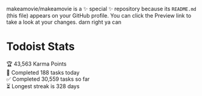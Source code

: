 makeamovie/makeamovie is a ✨ special ✨ repository because its `README.md` (this file) appears on your GitHub profile.
You can click the Preview link to take a look at your changes. darn right ya can

# Todoist Stats

<!-- TODO-IST:START -->
🏆  43,563 Karma Points           
🌸  Completed 188 tasks today           
✅  Completed 30,559 tasks so far           
⏳  Longest streak is 328 days
<!-- TODO-IST:END -->